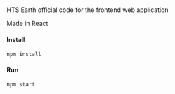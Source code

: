 ### 
HTS Earth official code for the frontend web application

Made in React


#### Install
`npm install`

#### Run
`npm start`
